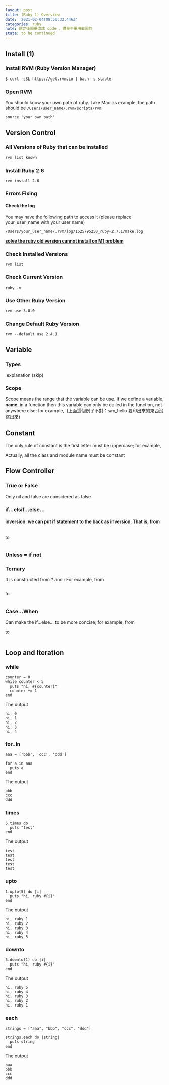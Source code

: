 ```yaml
---
layout: post
title: (Ruby 1) Overview
date: '2021-02-04T08:50:32.446Z'
categories: ruby
note: 這之後圖要改成 code ，盡量不要用截圖的
state: to be continued
---
```


## Install (1)

### Install RVM (Ruby Version Manager)
```
$ curl -sSL https://get.rvm.io | bash -s stable
```
### Open RVM

You should know your own path of ruby. Take Mac as example, the path should be `/Users/user_name/.rvm/scripts/rvm`
```
source 'your own path'
```
## Version Control

### All Versions of Ruby that can be installed
```
rvm list known
```
### Install Ruby 2.6
```
rvm install 2.6
```
### Errors Fixing
#### Check the log
You may have the following path to access it (please replace your_user_name with your user name)
```
/Users/your_user_name/.rvm/log/1625795250_ruby-2.7.1/make.log
```
[**solve the ruby old version cannot install on M1 problem**](https://github.com/ffi/ffi/issues/869)

### Check Installed Versions
```
rvm list
```
### Check Current Version
```
ruby -v
```
### Use Other Ruby Version
```
rvm use 3.0.0
```
### Change Default Ruby Version
```
rvm --default use 2.4.1
```
## Variable

### Types
<img src="/assets/img/1__ywZBLRlHrf____K66pKUAsiA.png" alt="">
explanation (skip)

### Scope

Scope means the range that the variable can be use. If we define a variable, **name**, in a function then this variable can only be called in the function, not anywhere else; for example,
<img src="/assets/img/1__MXgPL__Bv9Bnc4Uvdib2sfA.png" alt="">
(上面這個例子不對：say_hello 要印出來的東西沒寫出來)

## Constant

The only rule of constant is the first letter must be uppercase; for example,
<img src="/assets/img/1__1bSiA4EZngxjQ1Aaa__EexA.png" alt="">

Actually, all the class and module name must be constant

## Flow Controller

### True or False

Only nil and false are considered as false

### if…elsif…else…

#### inversion: we can put if statement to the back as inversion. That is, from
<img src="/assets/img/1__ozwwOZDNfqIiun8OHm__jbA.png" alt="">

to

<img src="/assets/img/1____YrEzmpfvZQwtxKoNb1nBA.png" alt="">

### Unless = if not

### Ternary

It is constructed from ? and : For example, from

<img src="/assets/img/1__YOKCxvUI__CRILIoVI8PGvg.png" alt="">

to

<img src="/assets/img/1__qQyOxf0g4uJw__LuwemEOfA.png" alt="">

### Case…When

Can make the if…else… to be more concise; for example, from
<img src="/assets/img/1____juWAAE2TWNktquJMC7whA.png" alt="">

to

<img src="/assets/img/1__KrrerIAP2FlTa428FEJeMg.png" alt="">

## Loop and Iteration

### while

```
counter = 0
while counter < 5
  puts "hi, #{counter}"
  counter += 1
end
```

The output

```
hi, 0
hi, 1
hi, 2
hi, 3
hi, 4
```

### for..in

```
aaa = ['bbb', 'ccc', 'ddd']

for a in aaa
  puts a
end
```

The output

```
bbb
ccc
ddd
```

### times
```
5.times do
  puts "test"
end
```

The output

```
test
test
test
test
test
```

### upto
```
1.upto(5) do |i|
  puts "hi, ruby #{i}"
end
```

The output

```
hi, ruby 1
hi, ruby 2
hi, ruby 3
hi, ruby 4
hi, ruby 5
```

### downto
```
5.downto(1) do |i|
  puts "hi, ruby #{i}"
end
```

The output

```
hi, ruby 5
hi, ruby 4
hi, ruby 3
hi, ruby 2
hi, ruby 1
```

### each
```
strings = ["aaa", "bbb", "ccc", "ddd"]

strings.each do |string|
  puts string
end
```

The output

```
aaa
bbb
ccc
ddd
```
